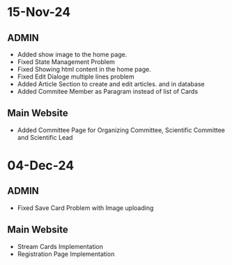 # 15-Nov-24

## ADMIN
- Added show image to the home page.
- Fixed State Management Problem
- Fixed Showing html content in the home page.
- Fixed Edit Dialoge multiple lines problem
- Added Article Section to create and edit articles. and in database
- Added Commitee Member as Paragram instead of list of Cards

## Main Website
- Added Committee Page for Organizing Committee, Scientific Committee and Scientific Lead

# 04-Dec-24

## ADMIN
- Fixed Save Card Problem with Image uploading

## Main Website
- Stream Cards Implementation
- Registration Page Implementation

